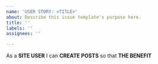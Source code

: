 ```yaml
---
name: 'USER STORY: <TITLE>'
about: Describe this issue template's purpose here.
title: ''
labels: ''
assignees: ''

---
```


As a **SITE USER** I can **CREATE POSTS** so that **THE BENEFIT**
